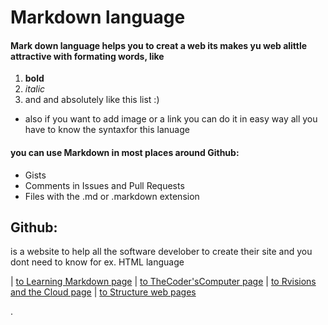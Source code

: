 # Markdown language
#### Mark down language helps you to creat a web its makes yu web alittle attractive with formating words, like 
1. **bold**
2. *italic*
3. and and absolutely like this list :)
 - also if you want to add image or a link you can do it in easy way all you have to know the syntaxfor this lanuage
#### you can use Markdown in most places around Github:
- Gists
- Comments in Issues and Pull Requests
- Files with the .md or .markdown extension

## Github:
is a website to help all the software develober to create their site and you dont need to know for ex. HTML language 


| [to Learning Markdown page](https://mahmoudghnnam.github.io/reading-notes/Learning%20Markdown)  |  [to TheCoder'sComputer page](https://mahmoudghnnam.github.io/reading-notes/TheCoder'sComputer) |  [to Rvisions and the Cloud page](https://mahmoudghnnam.github.io/reading-notes/Revisions%20andthe%20Cloud)  | [to Structure web pages](https://mahmoudghnnam.github.io/reading-notes/Structure%20web%20pages%20with%20HTML)

.

